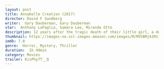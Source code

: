 ```yaml
---
layout: post
title: Annabelle Creation (2017)
director: David F Sandberg
writer:  Gary Dauberman, Gary Dauberman
star:  Anthony LaPaglia, Samara Lee, Miranda Otto
description: 12 years after the tragic death of their little girl, a dollmaker and his wife welcome a nun and several girls from a shuttered orphanage into their home, where they soon become the target of the dollmaker's possessed creation, Annabelle.
thumbnail: https://images-na.ssl-images-amazon.com/images/M/MV5BMjA1MzIwMjMxNF5BMl5BanBnXkFtZTgwMDQ3NTc2MjI@._V1_QL50_SY1000_CR0,0,674,1000_AL_.jpg
imdb: 7.0
genre:  Horror, Mystery, Thriller
duration:  1h 49min
category: Movies
trailer: KisPhy7T__Q
---
```

